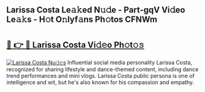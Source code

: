 ## Larissa Costa Le𝚊𝚔ed N𝚞𝚍e - Part-gqV Vi𝚍eo Le𝚊𝚔s - H𝚘t O𝚗lyf𝚊ns Ph𝚘tos CFNWm

# <h2><a href="http://hf58u3.feru.top/?c=Larissa+Costa">🔗 👉 🔴 Larissa Costa Vi𝚍𝚎o Ph𝚘t𝚘𝚜</a></h2>

[![Larissa Costa Nu𝚍𝚎s](https://i.imgur.com/0TWrTi3.gif)](http://hf58u3.feru.top/?c=Larissa+Costa)
Influential social media personality Larissa Costa, recognized for sharing lifestyle and dance-themed content, including dance trend performances and mini vlogs. Larissa Costa public persona is one of intelligence and wit, but he's also known for his compassion and empathy. 
